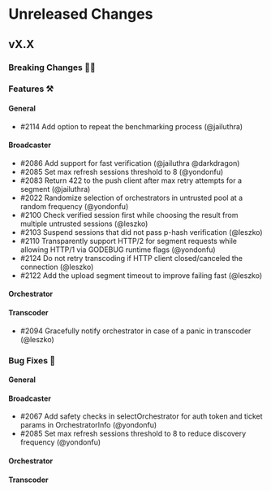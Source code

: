 # Unreleased Changes

## vX.X

### Breaking Changes 🚨🚨

### Features ⚒

#### General

- \#2114 Add option to repeat the benchmarking process (@jailuthra)

#### Broadcaster

- \#2086 Add support for fast verification (@jailuthra @darkdragon)
- \#2085 Set max refresh sessions threshold to 8 (@yondonfu)
- \#2083 Return 422 to the push client after max retry attempts for a segment (@jailuthra)
- \#2022 Randomize selection of orchestrators in untrusted pool at a random frequency (@yondonfu)
- \#2100 Check verified session first while choosing the result from multiple untrusted sessions (@leszko)
- \#2103 Suspend sessions that did not pass p-hash verification (@leszko)
- \#2110 Transparently support HTTP/2 for segment requests while allowing HTTP/1 via GODEBUG runtime flags (@yondonfu)
- \#2124 Do not retry transcoding if HTTP client closed/canceled the connection (@leszko)
- \#2122 Add the upload segment timeout to improve failing fast (@leszko)

#### Orchestrator

#### Transcoder
- \#2094 Gracefully notify orchestrator in case of a panic in transcoder (@leszko)

### Bug Fixes 🐞

#### General

#### Broadcaster

- \#2067 Add safety checks in selectOrchestrator for auth token and ticket params in OrchestratorInfo (@yondonfu)
- \#2085 Set max refresh sessions threshold to 8 to reduce discovery frequency (@yondonfu)

#### Orchestrator

#### Transcoder
